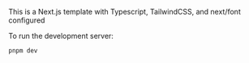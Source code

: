 This is a Next.js template with Typescript, TailwindCSS, and next/font configured

To run the development server:

```bash
pnpm dev
```
